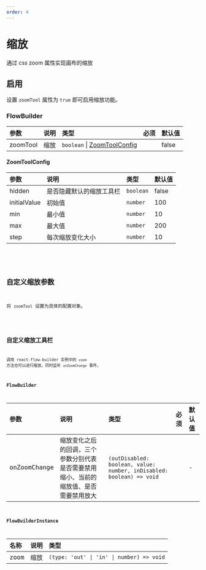 ```yaml
---
order: 4
---
```


# 缩放

通过 css zoom 属性实现画布的缩放

## 启用

设置 `zoomTool` 属性为 `true` 即可启用缩放功能。

### FlowBuilder

| 参数     | 说明 | 类型                                           | 必须 | 默认值 |
| :------- | :--- | :--------------------------------------------- | :--- | :----- |
| zoomTool | 缩放 | `boolean` \| [ZoomToolConfig](#zoomtoolconfig) |      | false  |

#### ZoomToolConfig

| 参数         | 说明                     | 类型      | 默认值 |
| :----------- | :----------------------- | :-------- | :----- |
| hidden       | 是否隐藏默认的缩放工具栏 | `boolean` | false  |
| initialValue | 初始值                   | `number`  | 100    |
| min          | 最小值                   | `number`  | 10     |
| max          | 最大值                   | `number`  | 200    |
| step         | 每次缩放变化大小         | `number`  | 10     |

<br>

<code src="./demo/zoom/index.tsx" />

## 自定义缩放参数

将 `zoomTool` 设置为具体的配置对象。

<code src="./demo/zoom/config.tsx" />

## 自定义缩放工具栏

调用 react-flow-builder 实例中的 `zoom` 方法也可以进行缩放，同时监听 `onZoomChange` 事件。

### FlowBuilder

| 参数         | 说明                                                                                 | 类型                                                                 | 必须 | 默认值 |
| :----------- | :----------------------------------------------------------------------------------- | :------------------------------------------------------------------- | :--- | :----- |
| onZoomChange | 缩放变化之后的回调，三个参数分别代表是否需要禁用缩小、当前的缩放值、是否需要禁用放大 | `(outDisabled: boolean, value: number, inDisabled: boolean) => void` |      | -      |

### FlowBuilderInstance

| 名称 | 说明 | 类型                                      |
| :--- | :--- | :---------------------------------------- |
| zoom | 缩放 | `(type: 'out' \| 'in' \| number) => void` |

<br>

<code src="./demo/zoom/custom.tsx" />
